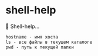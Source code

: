 # shell-help

👕 Shell-help...

```shell
hostname - имя хоста
ls - все файлы в текущем каталоге
pwd - путь к текущей папки
```
